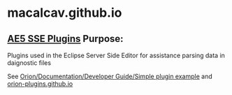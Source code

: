 # macalcav.github.io

## [AE5 SSE Plugins](https://github.com/macalcav/macalcav.github.io/tree/main/AE5_SSE_Plugins) Purpose:
Plugins used in the Eclipse Server Side Editor for assistance parsing data in daignostic files

See [Orion/Documentation/Developer Guide/Simple plugin example](https://wiki.eclipse.org/Orion/Documentation/Developer_Guide/Simple_plugin_example)
and
[orion-plugins.github.io](https://github.com/orion-plugins/orion-plugins.github.io)
